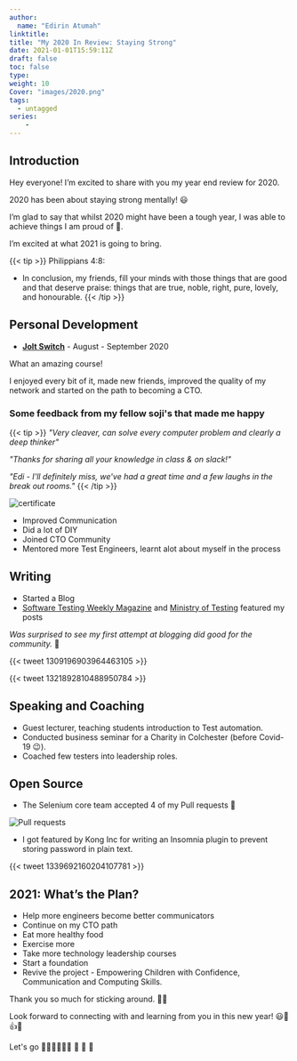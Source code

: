```yaml
---
author:
  name: "Edirin Atumah"
linktitle:
title: "My 2020 In Review: Staying Strong"
date: 2021-01-01T15:59:11Z
draft: false
toc: false
type:
weight: 10
Cover: "images/2020.png"
tags:
  - untagged
series:
    -
---
```



## Introduction
Hey everyone! I’m excited to share with you my year end review for 2020.

2020 has been about staying strong mentally! 😃

I’m glad to say that whilst 2020 might have been a tough year, I was able to achieve things I am proud of 💪.

I’m excited at what 2021 is going to bring.

{{< tip >}}
Philippians 4:8:
-  In conclusion, my friends, fill your minds with those things that are good and that deserve praise: things that are true, noble, right, pure, lovely, and honourable.
{{< /tip >}}


## Personal Development
- **[Jolt Switch](https://london.jolt.io/switch-uk)** - August - September 2020

What an amazing course!

I enjoyed every bit of it, made new friends, improved the quality of my network and started on the path to becoming a CTO.

### Some feedback from my fellow soji's that made me happy
{{< tip >}}
  _"Very cleaver, can solve every computer problem and clearly a deep thinker"_

  _"Thanks for sharing all your knowledge in class & on slack!"_

  _"Edi - I'll definitely miss, we've had a great time and a few laughs in the break out rooms."_
  {{< /tip >}}

  ![certificate](/images/swgrad.jpg)

- Improved Communication
- Did a lot of DIY
- Joined CTO Community
- Mentored more Test Engineers, learnt alot about myself in the process

## Writing
- Started a Blog
- [Software Testing Weekly Magazine](https://softwaretestingweekly.com) and [Ministry of Testing](https://www.ministryoftesting.com/) featured my posts

_Was surprised to see my first attempt at blogging did good for the community._ 💪

{{< tweet 1309196903964463105 >}}


{{< tweet 1321892810488950784 >}}

## Speaking and Coaching
- Guest lecturer, teaching students introduction to Test automation.
- Conducted business seminar for a Charity in Colchester (before Covid-19 😉).
- Coached few testers into leadership roles.

## Open Source
- The Selenium core team accepted 4 of my Pull requests 🥳


![Pull requests](/images/pr.jpg)

- I got featured by Kong Inc for writing an Insomnia plugin to prevent storing password in plain text.

{{< tweet 1339692160204107781 >}}

## 2021: What’s the Plan?
- Help more engineers become better communicators
- Continue on my CTO path
- Eat more healthy food
- Exercise more
- Take more technology leadership courses
- Start a foundation
- Revive the project - Empowering Children with Confidence, Communication and Computing Skills.


Thank you so much for sticking around. 🙇‍🙏

Look forward to connecting with and learning from you in this new year! 😃🙏👍🤗

Let's go 🏃‍♂️🏃‍♂️🏃‍♂️ 🚀 🚀 🚀
